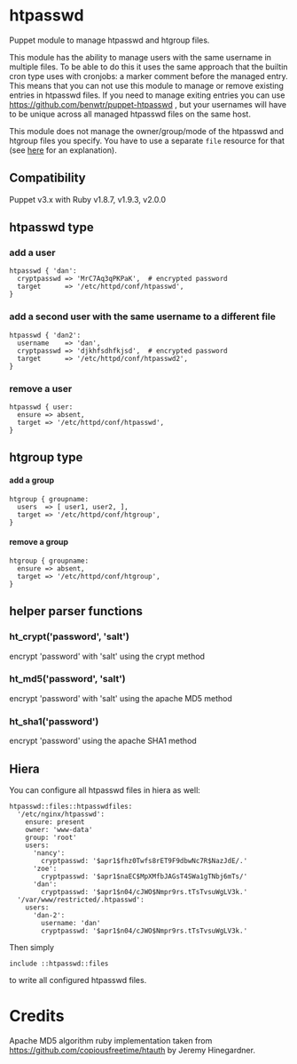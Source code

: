 # htpasswd
Puppet module to manage htpasswd and htgroup files.

This module has the ability to manage users with the same username in
multiple files. To be able to do this it uses the same approach that the
builtin cron type uses with cronjobs: a marker comment before the
managed entry. This means that you can not use this module to manage or
remove existing entries in htpasswd files. If you need to manage exiting
entries you can use https://github.com/benwtr/puppet-htpasswd , but your
usernames will have to be unique across all managed htpasswd files on
the same host.

This module does not manage the owner/group/mode of the htpasswd and
htgroup files you specify. You have to use a separate `file` resource
for that (see
[here](https://github.com/leinaddm/puppet-htpasswd/issues/1#issuecomment-23632979)
for an explanation).

## Compatibility
Puppet v3.x with Ruby v1.8.7, v1.9.3, v2.0.0

## htpasswd type

### add a user

    htpasswd { 'dan':
      cryptpasswd => 'MrC7Aq3qPKPaK',  # encrypted password
      target      => '/etc/httpd/conf/htpasswd',
    }

### add a second user with the same username to a different file

    htpasswd { 'dan2':
      username    => 'dan',
      cryptpasswd => 'djkhfsdhfkjsd',  # encrypted password
      target      => '/etc/httpd/conf/htpasswd2',
    }

### remove a user

    htpasswd { user:
      ensure => absent,
      target => '/etc/httpd/conf/htpasswd',
    }

## htgroup type

#### add a group

    htgroup { groupname:
      users  => [ user1, user2, ],
      target => '/etc/httpd/conf/htgroup',
    }

#### remove a group

    htgroup { groupname:
      ensure => absent,
      target => '/etc/httpd/conf/htgroup',
    }

## helper parser functions

### ht_crypt('password', 'salt')
encrypt 'password' with 'salt' using the crypt method

### ht_md5('password', 'salt')
encrypt 'password' with 'salt' using the apache MD5 method

### ht_sha1('password')
encrypt 'password' using the apache SHA1 method

## Hiera

You can configure all htpasswd files in hiera as well:

    htpasswd::files::htpasswdfiles:
      '/etc/nginx/htpasswd':
        ensure: present
        owner: 'www-data'
        group: 'root'
        users:
          'nancy':
            cryptpasswd: '$apr1$fhz0Twfs8rET9F9dbwNc7R$NazJdE/.'
          'zoe':
            cryptpasswd: '$apr1$naEC$MpXMfbJAGsT4SWa1gTNbj6mTs/'
          'dan':
            cryptpasswd: '$apr1$n04/cJWO$Nmpr9rs.tTsTvsuWgLV3k.'
      '/var/www/restricted/.htpasswd':
        users:
          'dan-2':
            username: 'dan'
            cryptpasswd: '$apr1$n04/cJWO$Nmpr9rs.tTsTvsuWgLV3k.'

Then simply

    include ::htpasswd::files

to write all configured htpasswd files.

# Credits
Apache MD5 algorithm ruby implementation taken from https://github.com/copiousfreetime/htauth by Jeremy Hinegardner.
